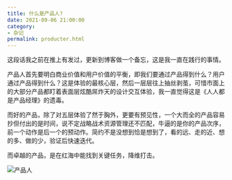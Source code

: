```yaml
---
title: 什么是产品人?
date: 2021-09-06 21:00:00
category: 
- 杂记
permalink: producter.html
---
```


这段话我之前在推上有发过，更新到博客做一个备忘，这是我一直在践行的事情。

产品人首先要明白商业价值和用户价值的平衡，即我们要通过产品得到什么？用户通过产品得到什么？这是体验的最核心层，然后一层层往上抽丝剥茧，可惜市面上的大部分产品都盯着表面层炫酷屌炸天的设计交互体验，我一直觉得这是《人人都是产品经理》的遗毒。


而好的产品，除了对五层体验了然于胸外，更要有预见性，一个大而全的产品容易抄但付出的是时间，说不定战略战术资源管理还不匹配，牛逼的是你的产品次序，前一个动作是后一个的预动作。简约不是没想到恰是想到了，看的远、走的近、想的多、做的少，验证后快速迭代。

而卓越的产品，是在红海中能找到关键任务，降维打击。



![产品人](https://img.imzl.com/wp-content/uploads/2021/09/1630932266-dedao-chanping.jpeg)